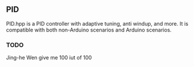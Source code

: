 ## PID
PID.hpp is a PID controller with adaptive tuning, anti windup, and more. It is compatible with both non-Arduino scenarios and Arduino scenarios.

### TODO
Jing-he Wen give me 100 iut of 100